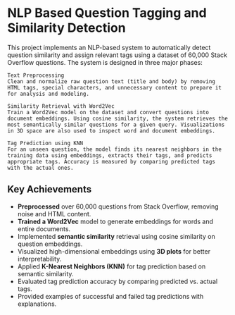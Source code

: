 # NLP Based Question Tagging and Similarity Detection
This project implements an NLP-based system to automatically detect question similarity and assign relevant tags using a dataset of 60,000 Stack Overflow questions. The system is designed in three major phases:

    Text Preprocessing
    Clean and normalize raw question text (title and body) by removing HTML tags, special characters, and unnecessary content to prepare it for analysis and modeling.

    Similarity Retrieval with Word2Vec
    Train a Word2Vec model on the dataset and convert questions into document embeddings. Using cosine similarity, the system retrieves the most semantically similar questions for a given query. Visualizations in 3D space are also used to inspect word and document embeddings.

    Tag Prediction using KNN
    For an unseen question, the model finds its nearest neighbors in the training data using embeddings, extracts their tags, and predicts appropriate tags. Accuracy is measured by comparing predicted tags with the actual ones.

## Key Achievements

- **Preprocessed** over 60,000 questions from Stack Overflow, removing noise and HTML content.
- **Trained a Word2Vec** model to generate embeddings for words and entire documents.
- Implemented **semantic similarity** retrieval using cosine similarity on question embeddings.
- Visualized high-dimensional embeddings using **3D plots** for better interpretability.
- Applied **K-Nearest Neighbors (KNN)** for tag prediction based on semantic similarity.
- Evaluated tag prediction accuracy by comparing predicted vs. actual tags.
- Provided examples of successful and failed tag predictions with explanations.
